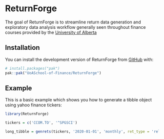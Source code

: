 
# ReturnForge

<!-- badges: start -->
<!-- badges: end -->

The goal of ReturnForge is to streamline return data generation and exploratory data analysis workflow generally seen throughout finance courses 
provided by the [University of Alberta](https://www.ualberta.ca/en/finance-department/index.html)

## Installation

You can install the development version of ReturnForge from [GitHub](https://github.com/ReturnForge) with:

``` r
# install.packages("pak")
pak::pak("UoASchool-of-Finance/ReturnForge")
```

## Example

This is a basic example which shows you how to generate a tibble object using yahoo finance tickers:

``` r
library(ReturnForge)

tickers = c('CCOM.TO', '^SPGSCI')

long_tibble = genrets(tickers, '2020-01-01', 'monthly', ret_type = 'rel')
```


